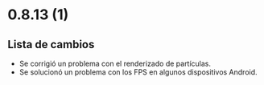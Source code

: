 # 0.8.13 (1)

## Lista de cambios

- Se corrigió un problema con el renderizado de partículas.
- Se solucionó un problema con los FPS en algunos dispositivos Android.
